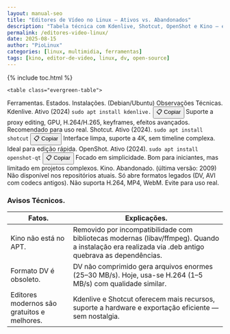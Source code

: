 ```yaml
---
layout: manual-seo
title: "Editores de Vídeo no Linux – Ativos vs. Abandonados"
description: "Tabela técnica com Kdenlive, Shotcut, OpenShot e Kino — estado atual, comandos de instalação e avisos sobre software obsoleto."
permalink: /editores-video-linux/
date: 2025-08-15
author: "PioLinux"
categories: [linux, multimidia, ferramentas]
tags: [kino, editor-de-video, linux, dv, open-source]
---
```


{% include toc.html %}



<section class="post-content">



    <table class="evergreen-table">
  <thead>
    <tr>
      <th>Ferramentas.</th>
      <th>Estados.</th>
      <th>Instalações. (Debian/Ubuntu)</th>
      <th>Observações Técnicas.</th>
    </tr>
  </thead>
  <tbody>
    <tr>
      <td data-label="Ferramenta">Kdenlive.</td>
      <td data-label="Estado"> Ativo (2024)</td>
      <td data-label="Instalação (Debian/Ubuntu).">
        <code>sudo apt install kdenlive.</code>
        <button class="copy-btn" data-command="sudo apt install kdenlive">📋 Copiar</button>
      </td>
      <td data-label="Observação Técnica">Suporte a proxy editing, GPU, H.264/H.265, keyframes, efeitos avançados. Recomendado para uso real.</td>
    </tr>
    <tr>
      <td data-label="Ferramenta">Shotcut.</td>
      <td data-label="Estado"> Ativo (2024).</td>
      <td data-label="Instalação (Debian/Ubuntu).">
        <code>sudo apt install shotcut</code>
        <button class="copy-btn" data-command="sudo apt install shotcut">📋 Copiar</button>
      </td>
      <td data-label="Observação Técnica">Interface limpa, suporte a 4K, sem timeline complexa. Ideal para edição rápida.</td>
    </tr>
    <tr>
      <td data-label="Ferramenta">OpenShot.</td>
      <td data-label="Estado"> Ativo (2024).</td>
      <td data-label="Instalação (Debian/Ubuntu)">
        <code>sudo apt install openshot-qt</code>
        <button class="copy-btn" data-command="sudo apt install openshot-qt">📋 Copiar</button>
      </td>
      <td data-label="Observação Técnica">Focado em simplicidade. Bom para iniciantes, mas limitado em projetos complexos.</td>
    </tr>
    <tr>
      <td data-label="Ferramenta">Kino.</td>
      <td data-label="Estado"> Abandonado. (última versão: 2009)</td>
      <td data-label="Instalação (Debian/Ubuntu).">
        Não disponível nos repositórios atuais.
      </td>
      <td data-label="Observação Técnica">Só abre formatos legados (DV, AVI com codecs antigos). Não suporta H.264, MP4, WebM. Evite para uso real.</td>
    </tr>
  </tbody>
</table>

<h3 id="avisos">Avisos Técnicos.</h3>
<table class="evergreen-table">
  <thead>
    <tr>
      <th>Fatos.</th>
      <th>Explicações.</th>
    </tr>
  </thead>
  <tbody>
    <tr>
      <td data-label="Fato">Kino não está no APT.</td>
      <td data-label="Explicação">Removido por incompatibilidade com bibliotecas modernas (libav/ffmpeg). Quando a instalação era realizada via .deb antigo quebrava as dependências.</td>
    </tr>
    <tr>
      <td data-label="Fato">Formato DV é obsoleto.</td>
      <td data-label="Explicação">DV não comprimido gera arquivos enormes (25–30 MB/s). Hoje, usa-se H.264 (1–5 MB/s) com qualidade similar.</td>
    </tr>
    <tr>
      <td data-label="Fato">Editores modernos são gratuitos e melhores.</td>
      <td data-label="Explicação">Kdenlive e Shotcut oferecem mais recursos, suporte a hardware e exportação eficiente — sem nostalgia.</td>
    </tr>
  </tbody>
</table>
    
</section>





